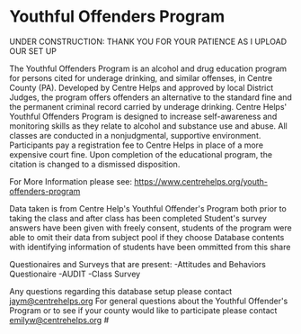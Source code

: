 # Youthful Offenders Program 
UNDER CONSTRUCTION: THANK YOU FOR YOUR PATIENCE AS I UPLOAD OUR SET UP



The Youthful Offenders Program is an alcohol and drug education program for persons cited for underage drinking, and similar offenses, in Centre County (PA). 
  Developed by Centre Helps and approved by local District Judges, the program offers offenders an alternative to the standard fine and the permanent criminal record carried by underage drinking.
  Centre Helps' Youthful Offenders Program is designed to increase self-awareness and monitoring skills as they relate to alcohol and substance use and abuse. 
  All classes are conducted in a nonjudgmental, supportive environment. Participants pay a registration fee to Centre Helps in place of a more expensive court fine. 
  Upon completion of the educational program, the citation is changed to a dismissed disposition.
  
  For More Information please see: https://www.centrehelps.org/youth-offenders-program
  
Data taken is from Centre Help's Youthful Offender's Program both prior to taking the class and after class has been completed
Student's survey answers have been given with freely consent, students of the program were able to omit their data from subject pool if they choose
Database contents with identifying information of students have been ommitted from this share

Questionaires and Surveys that are present:
  -Attitudes and Behaviors Questionaire
  -AUDIT
  -Class Survey

Any questions regarding this database setup please contact jaym@centrehelps.org
For general questions about the Youthful Offender's Program or to see if your county would like to participate please contact emilyw@centrehelps.org # 
